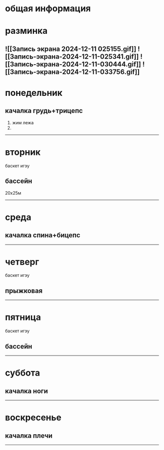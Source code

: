 # общая информация

# разминка
![[Запись экрана 2024-12-11 025155.gif]]
![[Запись-экрана-2024-12-11-025341.gif]]
![[Запись-экрана-2024-12-11-030444.gif]]
![[Запись-экрана-2024-12-11-033756.gif]]
---
# понедельник
## качалка грудь+трицепс
1. жим лежа
2. 

---
# вторник
баскет игэу
## бассейн
20x25м

---

# среда
## качалка спина+бицепс



---

# четверг
баскет игэу
## прыжковая


---
# пятница
баскет игэу
## бассейн


---
# суббота
## качалка ноги


---
# воскресенье
## качалка плечи


---